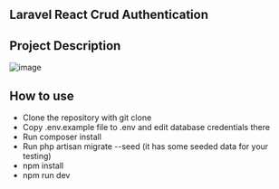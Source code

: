 ## Laravel React Crud Authentication
## Project Description
![image](https://github.com/user-attachments/assets/f978dc77-f98e-4b36-9259-ca0fa78c52d1)

## How to use

- Clone the repository with git clone
- Copy .env.example file to .env and edit database credentials there
- Run composer install
- Run php artisan migrate --seed (it has some seeded data for your testing)
- npm install
- npm run dev



